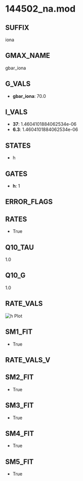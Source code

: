 # 144502_na.mod

## SUFFIX

iona

## GMAX_NAME

gbar_iona

## G_VALS

- **gbar_iona**: 70.0

## I_VALS

- **37**: 1.4604101884062534e-06
- **6.3**: 1.4604101884062534e-06

## STATES

- h

## GATES

- **h**: 1

## ERROR_FLAGS


## RATES

- True

## Q10_TAU

1.0

## Q10_G

1.0

## RATE_VALS

![h Plot](/Users/pbozelos/Dropbox/icg-Chai-Panos/supermodels/output_markdown_files/Na/144502_na.mod/images/h.png)

## SM1_FIT

- True

## RATE_VALS_V

## SM2_FIT

- True

## SM3_FIT

- True

## SM4_FIT

- True

## SM5_FIT

- True


